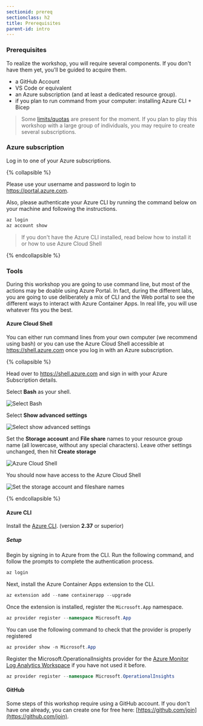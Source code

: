 ```yaml
---
sectionid: prereq
sectionclass: h2
title: Prerequisites
parent-id: intro
---
```



### Prerequisites

To realize the workshop, you will require several components. If you don't have them yet, you'll be guided to acquire them.

- a GitHub Account
- VS Code or equivalent
- an Azure subscription (and at least a dedicated resource group).
- if you plan to run command from your computer: installing Azure CLI + Bicep

> Some [limits/quotas](https://docs.microsoft.com/en-us/azure/container-apps/quotas) are present for the moment. If you plan to play this workshop with a large group of individuals, you may require to create several subscriptions.

### Azure subscription

Log in to one of your Azure subscriptions.

{% collapsible %}

Please use your username and password to login to <https://portal.azure.com>.

Also, please authenticate your Azure CLI by running the command below on your machine and following the instructions.

``` bash
az login
az account show
```

> If you don't have the Azure CLI installed, read below how to install it or how to use Azure Cloud Shell

{% endcollapsible %}

### Tools

During this workshop you are going to use command line, but most of the actions may be doable using Azure Portal. In fact, during the different labs, you are going to use deliberately a mix of CLI and the Web portal to see the different ways to interact with Azure Container Apps. In real life, you will use whatever fits you the best.

#### Azure Cloud Shell

You can either run command lines from your own computer (we recommend using bash) or you can use the Azure Cloud Shell accessible at <https://shell.azure.com> once you log in with an Azure subscription.

{% collapsible %}

Head over to <https://shell.azure.com> and sign in with your Azure Subscription details.

Select **Bash** as your shell.

![Select Bash](./media/intro/0-bash.png)

Select **Show advanced settings**

![Select show advanced settings](./media/intro/1-mountstorage-advanced.png)

Set the **Storage account** and **File share** names to your resource group name (all lowercase, without any special characters). Leave other settings unchanged, then hit **Create storage**

![Azure Cloud Shell](./media/intro/2-storageaccount-fileshare.png)

You should now have access to the Azure Cloud Shell

![Set the storage account and fileshare names](./media/intro/3-cloudshell.png)

{% endcollapsible %}

#### Azure CLI

Install the [Azure CLI](https://docs.microsoft.com/en-us/cli/azure/install-azure-cli). (version **2.37** or superior)

##### Setup

Begin by signing in to Azure from the CLI. Run the following command, and follow the prompts to complete the authentication process.

``` csharp
az login
```

Next, install the Azure Container Apps extension to the CLI.

``` csharp
az extension add --name containerapp --upgrade
```

Once the extension is installed, register the `Microsoft.App` namespace.

``` csharp
az provider register --namespace Microsoft.App
```

You can use the following command to check that the provider is properly registered

``` csharp
az provider show -n Microsoft.App
```

Register the Microsoft.OperationalInsights provider for the [Azure Monitor Log Analytics Workspace](https://docs.microsoft.com/en-us/azure/container-apps/observability?tabs=bash#azure-monitor-log-analytics) if you have not used it before.

``` csharp
az provider register --namespace Microsoft.OperationalInsights
```

#### GitHub

Some steps of this workshop require using a GitHub account. If you don't have one already, you can create one for free here: [https://github.com/join](https://github.com/join).
